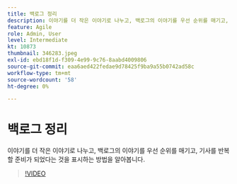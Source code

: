 ```yaml
---
title: 백로그 정리
description: 이야기를 더 작은 이야기로 나누고, 백로그의 이야기를 우선 순위를 매기고, 기사를 반복할 준비가 되었다는 것을 표시하는 방법을 알아봅니다.
feature: Agile
role: Admin, User
level: Intermediate
kt: 10873
thumbnail: 346283.jpeg
exl-id: ebd18f1d-f309-4e99-9c76-8aabd4009806
source-git-commit: eaa6aed422fedae9d78425f9ba9a55b0742ad58c
workflow-type: tm+mt
source-wordcount: '58'
ht-degree: 0%

---
```


# 백로그 정리

이야기를 더 작은 이야기로 나누고, 백로그의 이야기를 우선 순위를 매기고, 기사를 반복할 준비가 되었다는 것을 표시하는 방법을 알아봅니다.

>[!VIDEO](https://video.tv.adobe.com/v/346283/?quality=12&learn=on)

